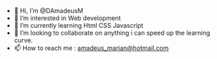 - 👋 Hi, I’m @DAmadeusM
- 👀 I’m interested in Web development 
- 🌱 I’m currently learning Html CSS Javascript
- 💞️ I’m looking to collaborate on anything i can speed up the learning curve.
- 📫 How to reach me : amadeus_marian@hotmail.com
